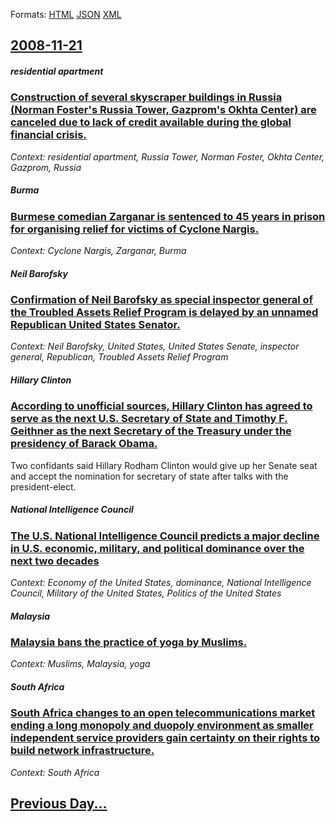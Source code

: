 
Formats: [HTML](2008/11/21/index.html)  [JSON](2008/11/21/index.json)  [XML](2008/11/21/index.xml)  

## [2008-11-21](/news/2008/11/21/index.md)

##### residential apartment
### [ Construction of several skyscraper buildings in Russia (Norman Foster's Russia Tower, Gazprom's Okhta Center) are canceled due to lack of credit available during the global financial crisis. ](/news/2008/11/21/construction-of-several-skyscraper-buildings-in-russia-norman-foster-s-russia-tower-gazprom-s-okhta-center-are-canceled-due-to-lack-of-c.md)
_Context: residential apartment, Russia Tower, Norman Foster, Okhta Center, Gazprom, Russia_

##### Burma
### [ Burmese comedian Zarganar is sentenced to 45 years in prison for organising relief for victims of Cyclone Nargis. ](/news/2008/11/21/burmese-comedian-zarganar-is-sentenced-to-45-years-in-prison-for-organising-relief-for-victims-of-cyclone-nargis.md)
_Context: Cyclone Nargis, Zarganar, Burma_

##### Neil Barofsky
### [ Confirmation of Neil Barofsky as special inspector general of the Troubled Assets Relief Program is delayed by an unnamed Republican United States Senator. ](/news/2008/11/21/confirmation-of-neil-barofsky-as-special-inspector-general-of-the-troubled-assets-relief-program-is-delayed-by-an-unnamed-republican-united.md)
_Context: Neil Barofsky, United States, United States Senate, inspector general, Republican, Troubled Assets Relief Program_

##### Hillary Clinton
### [ According to unofficial sources, Hillary Clinton has agreed to serve as the next U.S. Secretary of State and Timothy F. Geithner as the next Secretary of the Treasury under the presidency of Barack Obama. ](/news/2008/11/21/according-to-unofficial-sources-hillary-clinton-has-agreed-to-serve-as-the-next-u-s-secretary-of-state-and-timothy-f-geithner-as-the-nex.md)
Two confidants said Hillary Rodham Clinton would give up her Senate seat and accept the nomination for secretary of state after talks with the president-elect.

##### National Intelligence Council
### [ The U.S. National Intelligence Council predicts a major decline in U.S. economic, military, and political dominance over the next two decades ](/news/2008/11/21/the-u-s-national-intelligence-council-predicts-a-major-decline-in-u-s-economic-military-and-political-dominance-over-the-next-two-decad.md)
_Context: Economy of the United States, dominance, National Intelligence Council, Military of the United States, Politics of the United States_

##### Malaysia
### [ Malaysia bans the practice of yoga by Muslims. ](/news/2008/11/21/malaysia-bans-the-practice-of-yoga-by-muslims.md)
_Context: Muslims, Malaysia, yoga_

##### South Africa
### [ South Africa changes to an open telecommunications market ending a long monopoly and duopoly environment as smaller independent service providers gain certainty on their rights to build network infrastructure. ](/news/2008/11/21/south-africa-changes-to-an-open-telecommunications-market-ending-a-long-monopoly-and-duopoly-environment-as-smaller-independent-service-pro.md)
_Context: South Africa_

## [Previous Day...](/news/2008/11/20/index.md)

